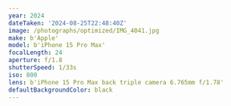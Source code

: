 ```yaml
---
year: 2024
dateTaken: '2024-08-25T22:48:40Z'
image: /photographs/optimized/IMG_4041.jpg
make: b'Apple'
model: b'iPhone 15 Pro Max'
focalLength: 24
aperture: f/1.8
shutterSpeed: 1/33s
iso: 800
lens: b'iPhone 15 Pro Max back triple camera 6.765mm f/1.78'
defaultBackgroundColor: black
---
```

